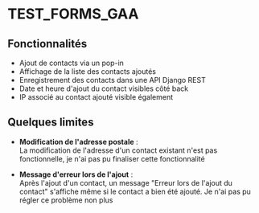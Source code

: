 # TEST_FORMS_GAA

## Fonctionnalités

- Ajout de contacts via un pop-in
- Affichage de la liste des contacts ajoutés
- Enregistrement des contacts dans une API Django REST
- Date et heure d'ajout du contact visibles côté back
- IP associé au contact ajouté visible également

## Quelques limites

- **Modification de l'adresse postale** :  
  La modification de l'adresse d'un contact existant n'est pas fonctionnelle, je n'ai pas pu finaliser cette fonctionnalité

- **Message d'erreur lors de l'ajout** :  
  Après l'ajout d'un contact, un message "Erreur lors de l'ajout du contact" s'affiche même si le contact a bien été ajouté. Je n'ai pas pu régler ce problème non plus

